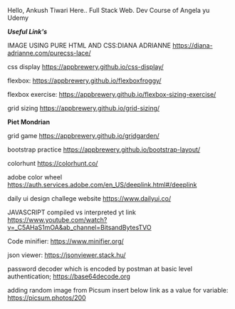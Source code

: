 Hello, Ankush Tiwari Here..
Full Stack Web. Dev Course of Angela yu Udemy

***Useful Link's***


IMAGE USING PURE HTML AND CSS:DIANA ADRIANNE
https://diana-adrianne.com/purecss-lace/


css display
https://appbrewery.github.io/css-display/


flexbox:
https://appbrewery.github.io/flexboxfroggy/



flexbox exercise:
https://appbrewery.github.io/flexbox-sizing-exercise/



grid sizing 
https://appbrewery.github.io/grid-sizing/


**Piet Mondrian**

grid game 
https://appbrewery.github.io/gridgarden/


bootstrap practice
https://appbrewery.github.io/bootstrap-layout/


colorhunt
https://colorhunt.co/

adobe color wheel
https://auth.services.adobe.com/en_US/deeplink.html#/deeplink

daily ui design challege website
https://www.dailyui.co/


JAVASCRIPT
compiled vs interpreted yt link
https://www.youtube.com/watch?v=_C5AHaS1mOA&ab_channel=BitsandBytesTVO



Code minifier:
https://www.minifier.org/


json viewer:
https://jsonviewer.stack.hu/


password decoder which is encoded by postman at basic level authentication;
https://base64decode.org


adding random image from Picsum insert below link as a value for variable:
https://picsum.photos/200

